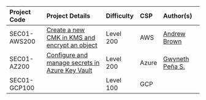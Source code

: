 | Project Code | Project Details                                                                      | Difficulty | CSP   | Author(s)                                        |
| :----------- | :----------------------------------------------------------------------------------- | :--------- | :---- | :----------------------------------------------- |
| SEC01-AWS200 | [Create a new CMK in KMS and encrypt an object](Projects/SEC/SEC01/SEC01-AWS200.md)  | Level 200  | AWS   | [Andrew Brown](https://twitter.com/andrewbrown)  |
| SEC01-AZ200  | [Configure and manage secrets in Azure Key Vault](Projects/SEC/SEC01/SEC01-AZ200.md) | Level 200  | Azure | [Gwyneth Peña S.](https://twitter.com/madebygps) |
| SEC01-GCP100 |                                                                                      | Level 100  | GCP   |                                                  |
